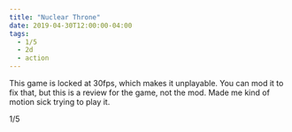 ```yaml
---
title: "Nuclear Throne"
date: 2019-04-30T12:00:00-04:00
tags:
  - 1/5
  - 2d
  - action
---
```


This game is locked at 30fps, which makes it unplayable. You can mod it to fix that, but this is a review for the game, not the mod. Made me kind of motion sick trying to play it.

1/5
